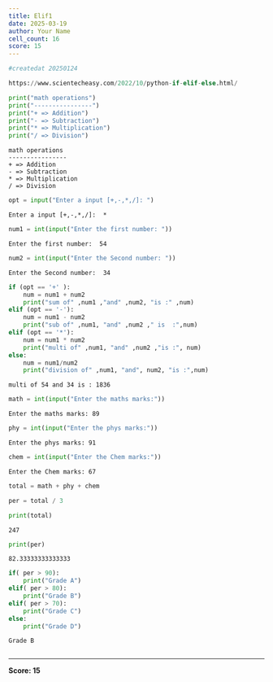 ```yaml
---
title: Elif1
date: 2025-03-19
author: Your Name
cell_count: 16
score: 15
---
```


```python
#createdat 20250124
```


```python
https://www.scientecheasy.com/2022/10/python-if-elif-else.html/
```


```python
print("math operations")
print("----------------")
print("+ => Addition")
print("- => Subtraction")
print("* => Multiplication")
print("/ => Division")
```

    math operations
    ----------------
    + => Addition
    - => Subtraction
    * => Multiplication
    / => Division



```python
opt = input("Enter a input [+,-,*,/]: ")
```

    Enter a input [+,-,*,/]:  *



```python
num1 = int(input("Enter the first number: "))
```

    Enter the first number:  54



```python
num2 = int(input("Enter the Second number: "))
```

    Enter the Second number:  34



```python
if (opt == '+' ):
    num = num1 + num2
    print("sum of" ,num1 ,"and" ,num2, "is :" ,num)
elif (opt == '-'):
    num = num1 - num2
    print("sub of" ,num1, "and" ,num2 ," is  :",num)
elif (opt == '*'):
    num = num1 * num2
    print("multi of" ,num1, "and" ,num2 ,"is :", num)
else:
    num = num1/num2
    print("division of" ,num1, "and", num2, "is :",num) 
```

    multi of 54 and 34 is : 1836



```python
math = int(input("Enter the maths marks:"))
```

    Enter the maths marks: 89



```python
phy = int(input("Enter the phys marks:"))
```

    Enter the phys marks: 91



```python
chem = int(input("Enter the Chem marks:"))
```

    Enter the Chem marks: 67



```python
total = math + phy + chem
```


```python
per = total / 3
```


```python
print(total)
```

    247



```python
print(per)
```

    82.33333333333333



```python
if( per > 90):
    print("Grade A")
elif( per > 80):
    print("Grade B")
elif( per > 70):
    print("Grade C")
else:
    print("Grade D")
```

    Grade B



```python

```


---
**Score: 15**